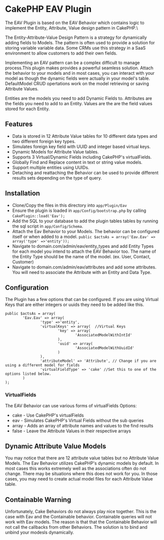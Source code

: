 # CakePHP EAV Plugin

The EAV Plugin is based on the EAV Behavior which contains logic to implement the Entity, Attribute, Value design pattern in CakePHP.\

The Entity-Attribute-Value Design Pattern is a strategy for dynamically adding fields to Models. The pattern is
often used to provide a solution for storing variable variable data. Some CRMs use this strategy in a SaaS
environment to allow customers to add their own fields.

Implementing an EAV pattern can be a complex difficult to manage process.This plugin makes provides a powerful
seamless solution. Attach the behavior to your models and in most cases, you can interact with your model as
though the dynamic fields were actually in your model's table. DefaultModel CRUD opertations work on the model
retrieving or saving Attribute Values.

Entities are the models you need to add Dynamic Fields to.
Attributes are the fields you need to add to an Entity.
Values are the are the field values stored for each Entity.


## Features

* Data is stored in 12 Attribute Value tables for 10 different data types and two different foreign key types.
* Simulates foreign key field with UUID and integer based virtual keys.
* Dynamic Models for Attribute Value tables.
* Supports 3 Virtual/Dynamic Fields including CakePHP's virtualFields.
* Globally Find and Replace content in text or string value models.
* Support multiple entities using UUIDs.
* Detaching and reattaching the Behavior can be used to provide different results sets depending on the type of query.

## Installation
* Clone/Copy the files in this directory into `app/Plugin/Eav`
* Ensure the plugin is loaded in `app/Config/bootstrap.php` by calling `CakePlugin::load('Eav');`
* Add the SQL to your database to add the plugin tables tables by running the sql script in `app/Config/Schema`.
* Attach the Eav Behavior to your Models. The behavior can be configured itself or when added to a model. `public $actsAs = array('Eav.Eav' => array('type' =>'entity'));`
* Navigate to domain.com/admin/eav/entity_types and add Entity Types for each model you intend to attach the EAV Behavior too. The name of the Entity Type should be the name of the model. (ex. User, Contact, Customer)
* Navigate to domain.com/admin/eav/attributes and add some attributes. You will need to associate the Attribute with an Entity and Data Type.

## Configuration

The Plugin has a few options that can be configured. If you are using Virtual Keys that are either integers or uuids they need to be added
like this.

    public $actsAs = array(
            'Eav.Eav' => array(
                    'type' =>'entity',
                    'virtualKeys' => array(  //Virtual Keys
                            'key' => array(
                                    'AssociatedModelWithIntId'
                            ),
                            'uuid' => array(
                                    'AssociatedModelWithUuidId'
                            )
                    ),
                    'attributeModel' => 'Attribute', // Change if you are using a different model for fields
                    'virtualFieldType' => 'cake' //Set this to one of the options listed below.
            )
    );
### VirtualFields
The EAV Behavior can use various forms of virtualFields
Options:
* cake - Use CakePHP's virtualFields
* eav - Simulates CakePHP's Virtual Fields without the sub queries
* array - Adds an array of attribute names and values to the find results
* false - Leave the Attribute Values in their respective arrays

## Dynamic Attribute Value Models
You may notice that there are 12 attribute value tables but no Attribute Value Models. The Eav Behavior utilizes CakePHP's dynamic models by default. In most cases this works extremely well as the associations often do not change.
There may be situations where this does not work for you. In those cases, you may need to create actual model files for each Attribute Value table.

## Containable Warning
Unfortunately, Cake Behaviors do not always play nice together. This is the case with Eav and the Containable behavior. Containable queries will not work with Eav models. The reason is that that the Containable Behavior will not call the callbacks from other Behaviors. The solution is to bind and unbind your modesls dynamically.
